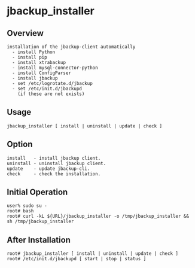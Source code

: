 jbackup_installer
=====
Overview
-----
    installation of the jbackup-client automatically
      - install Python
      - install pip
      - install xtrabackup
      - install mysql-connector-python
      - install ConfigParser
      - install jbackup
      - set /etc/logrotate.d/jbackup
      - set /etc/init.d/jbackupd
        (if these are not exists)

Usage  
-----
    jbackup_installer [ install | uninstall | update | check ]
    
Option
-----
    install   - install jbackup client.
    uninstall - uninstall jbackup client.
    update    - update jbackup-cli.
    check     - check the installation.

Initial Operation
-----
    user% sudo su -
    root# bash
    root# curl -kL ${URL}/jbackup_installer -o /tmp/jbackup_installer && sh /tmp/jbackup_installer

    
After Installation
-----
    root# jbackup_installer [ install | uninstall | update | check ]
    root# /etc/init.d/jbackupd [ start | stop | status ]
